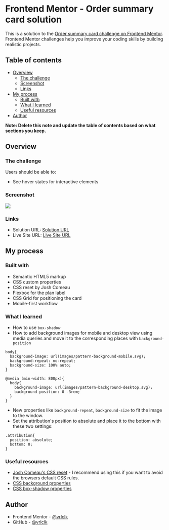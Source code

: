 # Frontend Mentor - Order summary card solution

This is a solution to the [Order summary card challenge on Frontend Mentor](https://www.frontendmentor.io/challenges/order-summary-component-QlPmajDUj). Frontend Mentor challenges help you improve your coding skills by building realistic projects. 

## Table of contents

- [Overview](#overview)
  - [The challenge](#the-challenge)
  - [Screenshot](#screenshot)
  - [Links](#links)
- [My process](#my-process)
  - [Built with](#built-with)
  - [What I learned](#what-i-learned)
  - [Useful resources](#useful-resources)
- [Author](#author)

**Note: Delete this note and update the table of contents based on what sections you keep.**

## Overview

### The challenge

Users should be able to:

- See hover states for interactive elements

### Screenshot

![](https://kappa.lol/AFa74)

### Links

- Solution URL: [Solution URL](https://www.frontendmentor.io/challenges/order-summary-component-QlPmajDUj/hub)
- Live Site URL: [Live Site URL](https://order-summary-by-vrlclk.netlify.app/)

## My process

### Built with

- Semantic HTML5 markup
- CSS custom properties
- CSS reset by Josh Comeau
- Flexbox for the plan label
- CSS Grid for positioning the card
- Mobile-first workflow

### What I learned

- How to use ``box-shadow``
- How to add background images for mobile and desktop view using media queries and move it to the corresponding places with ``background-position``
```
body{
  background-image: url(images/pattern-background-mobile.svg);
  background-repeat: no-repeat;
  background-size: 100% auto;
}

@media (min-width: 800px){
  body{
    background-image: url(images/pattern-background-desktop.svg);
    background-position: 0 -3rem;
  }
}
```
- New properties like ``background-repeat``, ``background-size`` to fit the image to the window.
- Set the attribution's position to absolute and place it to the bottom with these two settings:
```
.attribution{
  position: absolute;
  bottom: 0;
}
```

### Useful resources

- [Josh Comeau's CSS reset](https://www.joshwcomeau.com/css/custom-css-reset/) - I recommend using this if you want to avoid the browsers default CSS rules.
- [CSS background properties](https://developer.mozilla.org/en-US/docs/Web/CSS/background#constituent_properties)
- [CSS box-shadow properties](https://developer.mozilla.org/en-US/docs/Web/CSS/border-radius)

## Author

- Frontend Mentor - [@vrlclk](https://www.frontendmentor.io/profile/vrlclk)
- GitHub - [@vrlclk](https://www.github.com/vrlclk)
